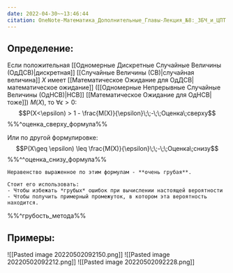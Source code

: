```yaml
---
date: 2022-04-30~~13:46:44
citation: OneNote-Математика_Дополнительные_Главы-Лекция_№8:_ЗБЧ_и_ЦПТ
---
```

## Определение:
Если положительная [[Одномерные Дискретные Случайные Величины (ОдДСВ)|дискретная]] [[Случайные Величины (СВ)|случайная величина]] $X$ имеет [[Математическое Ожидание для ОдДСВ|математическое ожидание]] ([[Одномерные Непрерывные Случайные Величины (ОдНСВ)|НСВ]] [[Математическое Ожидание для ОдНСВ|тоже]]) $M(X)$, то $\forall \epsilon > 0$:
$$P(X<\epsilon) > 1 - \frac{M(X)}{\epsilon}\;\;-\;\;Оценка\;сверху$$
%%^оценка_сверху_формула%%

Или по другой формулировке:
$$P(X\geq \epsilon) \leq \frac{M(X)}{\epsilon}\;\;-\;\;Оценка\;снизу$$
%%^^оценка_снизу_формула%%

```ad-warning
Неравенство выраженное по этим формулам - **очень грубая**.

Стоит его использовать:
- Чтобы избежать *грубых* ошибок при вычислении настоящей вероятности
- Чтобы получить примерный промежуток, в котором эта вероятность находится.
```
%%^грубость_метода%%

## Примеры:
![[Pasted image 20220502092150.png]]
![[Pasted image 20220502092212.png]]
![[Pasted image 20220502092228.png]]